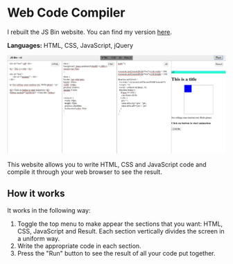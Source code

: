 # Web Code Compiler

I rebuilt the JS Bin website. You can find my version [here](https://ztsorojev.github.io/JS_Bin/).

**Languages:** HTML, CSS, JavaScript, jQuery <br />

![Alt text](https://github.com/ztsorojev/JS_Bin/blob/master/jsbin2.JPG)

This website allows you to write HTML, CSS and JavaScript code and compile it through your web browser to see the result.

## How it works

It works in the following way:
1) Toggle the top menu to make appear the sections that you want: HTML, CSS, JavaScript and Result. 
Each section vertically divides the screen in a uniform way.
2) Write the appropriate code in each section.
3) Press the "Run" button to see the result of all your code put together.
